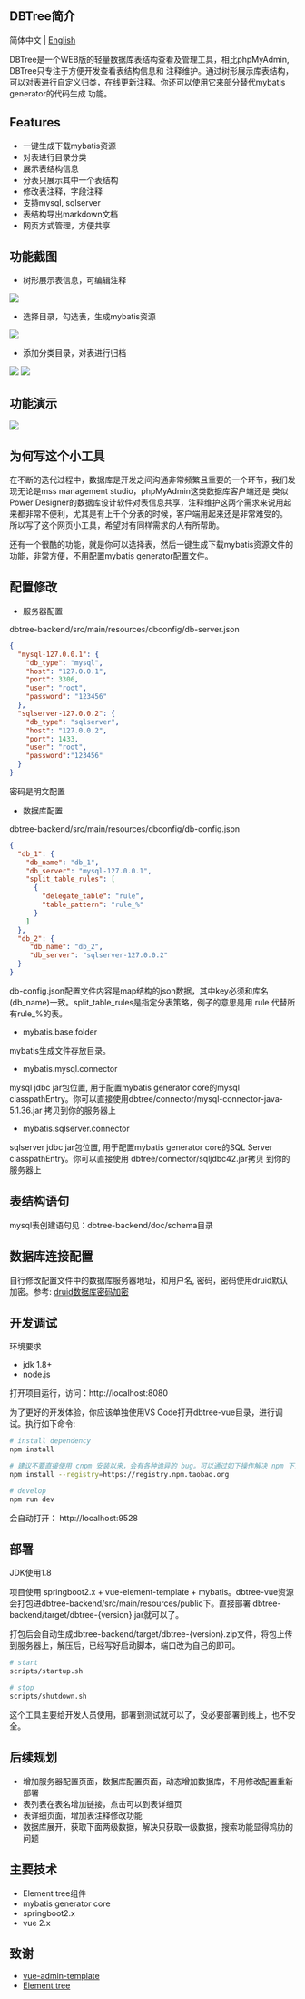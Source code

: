 ## DBTree简介

简体中文 | [English](./README-EN.md)

DBTree是一个WEB版的轻量数据库表结构查看及管理工具，相比phpMyAdmin, DBTree只专注于方便开发查看表结构信息和
注释维护。通过树形展示库表结构，可以对表进行自定义归类，在线更新注释。你还可以使用它来部分替代mybatis generator的代码生成
功能。

## Features

* 一键生成下载mybatis资源
* 对表进行目录分类
* 展示表结构信息
* 分表只展示其中一个表结构
* 修改表注释，字段注释
* 支持mysql, sqlserver
* 表结构导出markdown文档
* 网页方式管理，方便共享

## 功能截图

* 树形展示表信息，可编辑注释

<img src="./demoimg/table.png" />

* 选择目录，勾选表，生成mybatis资源

<img src="./demoimg/mybatis.png" />

* 添加分类目录，对表进行归档

<img src="./demoimg/addfolder.png" />

<img src="./demoimg/archive.png" />

## 功能演示

<img src="./dbtree_demo.gif" />

## 为何写这个小工具

在不断的迭代过程中，数据库是开发之间沟通非常频繁且重要的一个环节，我们发现无论是mss management studio，phpMyAdmin这类数据库客户端还是
类似Power Designer的数据库设计软件对表信息共享，注释维护这两个需求来说用起来都非常不便利，尤其是有上千个分表的时候，客户端用起来还是非常难受的。
所以写了这个网页小工具，希望对有同样需求的人有所帮助。  

还有一个很酷的功能，就是你可以选择表，然后一键生成下载mybatis资源文件的功能，非常方便，不用配置mybatis generator配置文件。

## 配置修改

* 服务器配置

dbtree-backend/src/main/resources/dbconfig/db-server.json
```json
{
  "mysql-127.0.0.1": {
    "db_type": "mysql",
    "host": "127.0.0.1",
    "port": 3306,
    "user": "root",
    "password": "123456"
  },
  "sqlserver-127.0.0.2": {
    "db_type": "sqlserver",
    "host": "127.0.0.2",
    "port": 1433,
    "user": "root",
    "password":"123456"
  }
}
```
密码是明文配置

* 数据库配置

dbtree-backend/src/main/resources/dbconfig/db-config.json
```json
{
  "db_1": {
    "db_name": "db_1",
    "db_server": "mysql-127.0.0.1",
    "split_table_rules": [
      {
        "delegate_table": "rule",
        "table_pattern": "rule_%"
      }
    ]
  },
  "db_2": {
     "db_name": "db_2",
     "db_server": "sqlserver-127.0.0.2"
  }
}
```
db-config.json配置文件内容是map结构的json数据，其中key必须和库名(db_name)一致。split_table_rules是指定分表策略，例子的意思是用 rule 代替所有rule_%的表。

* mybatis.base.folder

mybatis生成文件存放目录。

* mybatis.mysql.connector

mysql jdbc jar包位置, 用于配置mybatis generator core的mysql classpathEntry。你可以直接使用dbtree/connector/mysql-connector-java-5.1.36.jar
拷贝到你的服务器上

* mybatis.sqlserver.connector

sqlserver jdbc jar包位置, 用于配置mybatis generator core的SQL Server classpathEntry。你可以直接使用 dbtree/connector/sqljdbc42.jar拷贝
到你的服务器上

## 表结构语句

mysql表创建语句见：dbtree-backend/doc/schema目录

## 数据库连接配置

自行修改配置文件中的数据库服务器地址，和用户名, 密码，密码使用druid默认加密。参考: [druid数据库密码加密](https://github.com/alibaba/druid/wiki/%E4%BD%BF%E7%94%A8ConfigFilter)

## 开发调试

环境要求
* jdk 1.8+
* node.js

打开项目运行，访问：http://localhost:8080 

为了更好的开发体验，你应该单独使用VS Code打开dbtree-vue目录，进行调试。执行如下命令:

```bash
# install dependency
npm install

# 建议不要直接使用 cnpm 安装以来，会有各种诡异的 bug。可以通过如下操作解决 npm 下载速度慢的问题
npm install --registry=https://registry.npm.taobao.org

# develop
npm run dev
```

会自动打开： http://localhost:9528

## 部署

JDK使用1.8

项目使用 springboot2.x + vue-element-template + mybatis。dbtree-vue资源会打包进dbtree-backend/src/main/resources/public下。直接部署
dbtree-backend/target/dbtree-{version}.jar就可以了。  

打包后会自动生成dbtree-backend/target/dbtree-{version}.zip文件，将包上传到服务器上，解压后，已经写好启动脚本，端口改为自己的即可。

```bash
# start
scripts/startup.sh

# stop
scripts/shutdown.sh

```

这个工具主要给开发人员使用，部署到测试就可以了，没必要部署到线上，也不安全。

## 后续规划

* 增加服务器配置页面，数据库配置页面，动态增加数据库，不用修改配置重新部署
* 表列表在表名增加链接，点击可以到表详细页
* 表详细页面，增加表注释修改功能
* 数据库展开，获取下面两级数据，解决只获取一级数据，搜索功能显得鸡肋的问题

## 主要技术

* Element tree组件
* mybatis generator core
* springboot2.x
* vue 2.x

## 致谢

- [vue-admin-template](https://github.com/PanJiaChen/vue-admin-template)
- [Element tree](https://element.eleme.io/#/zh-CN/component/tree)


